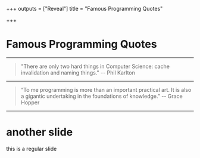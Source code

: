 +++
outputs = ["Reveal"]
title = "Famous Programming Quotes"

+++
# Famous Programming Quotes

---

> "There are only two hard things in Computer Science: cache invalidation and naming things." -- Phil Karlton

---

> “To me programming is more than an important practical art. It is also a gigantic undertaking in the foundations of knowledge.” -- Grace Hopper

---

# another slide

this is a regular slide
